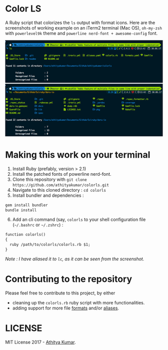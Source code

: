 # Color LS

A Ruby script that colorizes the `ls` output with format icons. Here are the screenshots of
working example on an iTerm2 terminal (Mac OS), `oh-my-zsh` with `powerlevel9k` theme and `powerline nerd-font + awesome-config` font.

![Example #1](readme/example1.png)
![Example #2](readme/example2.png)

# Making this work on your terminal

1. Install Ruby (prefably, version > 2.1)
2. Install the patched fonts of powerline nerd-font.
3. Clone this repository with `git clone https://github.com/athityakumar/colorls.git`
4. Navigate to this cloned directory : `cd colorls`
5. Install bundler and dependencies :
  ```
  gem install bundler
  bundle install
  ``` 
6. Add an cli command (say, `colorls` to your shell configuration file (`~/.bashrc` or `~/.zshrc`) : 
  ```
  function colorls()
  {
    ruby /path/to/colorls/colorls.rb $1;
  }
  ```

  _Note : I have aliased it to `lc`, as it can be seen from the screenshot._

# Contributing to the repository

Please feel free to contribute to this project, by either 
- cleaning up the `colorls.rb` ruby script with more functionalities.
- adding support for more file [formats](formats.yaml) and/or [aliases](aliases.yaml).

# LICENSE

MIT License 2017 - [Athitya Kumar](https://github.com/athityakumar/).